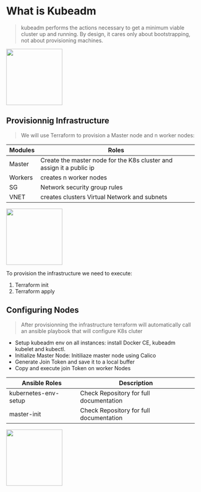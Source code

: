 # What is Kubeadm
> kubeadm performs the actions necessary to get a minimum viable cluster up and running. 
>By design, it cares only about bootstrapping, not about provisioning machines.
<img src="https://d33wubrfki0l68.cloudfront.net/e4a8ddb49f07de8b2c2dbbfc7c9bedcfe0816701/600b1/images/kubeadm-stacked-color.png" width="150" height="150" />

## Provisionnig Infrastructure

> We will use Terraform to provision a Master node and n worker nodes:

| Modules       | Roles                                                                 | 
| ------------- | -------------     |
| Master        | Create the master node for the K8s cluster and assign it a public ip  |
| Workers       | creates n worker nodes                                                |
| SG            | Network security group rules                                          | 
| VNET          | creates clusters Virtual Network and subnets                          |

<img src="https://blog.stephane-robert.info/img/Terraform-logo-small.png" width="150" height="150" />

To provision the infrastructure we need to execute: 
1. Terraform init
2. Terraform apply

## Configuring Nodes
> After provisionning the infrastructure terraform will automatically call an ansible playbook that will configure K8s cluter
- Setup kubeadm env on all instances: install Docker CE, kubeadm kubelet and kubectl. 
- Initialize Master Node: Initiliaze master node using Calico
- Generate Join Token and save it to a local buffer
- Copy and execute join Token on worker Nodes

| Ansible Roles       | Description                                                                 | 
| ------------- | -------------     |
| kubernetes-env-setup        | Check Repository for full documentation  |
| master-init       | Check Repository for full documentation  |

<img src="https://upload.wikimedia.org/wikipedia/commons/2/24/Ansible_logo.svg" width="150" height="150" />



